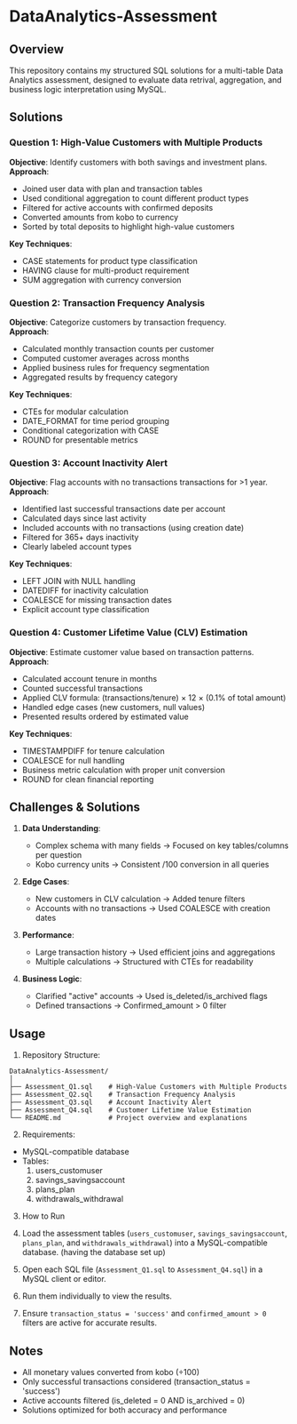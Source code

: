# DataAnalytics-Assessment

## Overview
This repository contains my structured SQL solutions for a multi-table Data Analytics assessment,
designed to evaluate data retrival, aggregation, and business logic interpretation using MySQL.

## Solutions

### Question 1: High-Value Customers with Multiple Products
**Objective**: Identify customers with both savings and investment plans.  
**Approach**:
- Joined user data with plan and transaction tables
- Used conditional aggregation to count different product types
- Filtered for active accounts with confirmed deposits
- Converted amounts from kobo to currency
- Sorted by total deposits to highlight high-value customers

**Key Techniques**:
- CASE statements for product type classification
- HAVING clause for multi-product requirement
- SUM aggregation with currency conversion

### Question 2: Transaction Frequency Analysis
**Objective**: Categorize customers by transaction frequency.  
**Approach**:
- Calculated monthly transaction counts per customer
- Computed customer averages across months
- Applied business rules for frequency segmentation
- Aggregated results by frequency category

**Key Techniques**:
- CTEs for modular calculation
- DATE_FORMAT for time period grouping
- Conditional categorization with CASE
- ROUND for presentable metrics

### Question 3: Account Inactivity Alert
**Objective**: Flag accounts with no transactions transactions for >1 year.  
**Approach**:
- Identified last successful transactions date per account
- Calculated days since last activity
- Included accounts with no transactions (using creation date)
- Filtered for 365+ days inactivity
- Clearly labeled account types

**Key Techniques**:
- LEFT JOIN with NULL handling
- DATEDIFF for inactivity calculation
- COALESCE for missing transaction dates
- Explicit account type classification

### Question 4: Customer Lifetime Value (CLV) Estimation  
**Objective**: Estimate customer value based on transaction patterns.  
**Approach**:
- Calculated account tenure in months
- Counted successful transactions
- Applied CLV formula: (transactions/tenure) × 12 × (0.1% of total amount)
- Handled edge cases (new customers, null values)
- Presented results ordered by estimated value

**Key Techniques**:
- TIMESTAMPDIFF for tenure calculation
- COALESCE for null handling
- Business metric calculation with proper unit conversion
- ROUND for clean financial reporting

## Challenges & Solutions

1. **Data Understanding**:
   - Complex schema with many fields → Focused on key tables/columns per question
   - Kobo currency units → Consistent /100 conversion in all queries

2. **Edge Cases**:
   - New customers in CLV calculation → Added tenure filters
   - Accounts with no transactions → Used COALESCE with creation dates

3. **Performance**:
   - Large transaction history → Used efficient joins and aggregations
   - Multiple calculations → Structured with CTEs for readability

4. **Business Logic**:
   - Clarified "active" accounts → Used is_deleted/is_archived flags
   - Defined transactions → Confirmed_amount > 0 filter

## Usage

1. Repository Structure:
```
DataAnalytics-Assessment/ 
│
├── Assessment_Q1.sql    # High-Value Customers with Multiple Products
├── Assessment_Q2.sql    # Transaction Frequency Analysis
├── Assessment_Q3.sql    # Account Inactivity Alert
├── Assessment_Q4.sql    # Customer Lifetime Value Estimation
└── README.md            # Project overview and explanations
```

2. Requirements:
- MySQL-compatible database
- Tables:
   1. users_customuser
   2. savings_savingsaccount
   3. plans_plan
   4. withdrawals_withdrawal

3. How to Run

1. Load the assessment tables (`users_customuser`, `savings_savingsaccount`, `plans_plan`, and `withdrawals_withdrawal`) into a MySQL-compatible database. (having the database set up)
2. Open each SQL file (`Assessment_Q1.sql` to `Assessment_Q4.sql`) in a MySQL client or editor.
3. Run them individually to view the results.
4. Ensure `transaction_status = 'success'` and `confirmed_amount > 0` filters are active for accurate results.


## Notes

- All monetary values converted from kobo (÷100)
- Only successful transactions considered (transaction_status = 'success')
- Active accounts filtered (is_deleted = 0 AND is_archived = 0)
- Solutions optimized for both accuracy and performance
